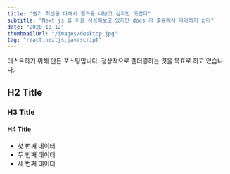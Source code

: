 ```yaml
---
title: "뭔가 최선을 다해서 결과를 내보고 싶지만 어렵다"
subtitle: "Next js 를 처음 사용해보고 있지만 docs 가 훌륭해서 따라하기 쉽다"
date: "2020-10-12"
thumbnailUrl: "/images/desktop.jpg"
tag: "react,nextjs,javascript"
---
```


테스트하기 위해 만든 포스팅입니다. 정상적으로 렌더링하는 것을 목표로 하고 있습니다.

## H2 Title

### H3 Title

#### H4 Title

- 첫 번째 데이터
- 두 번째 데이터
- 세 번째 데이터
